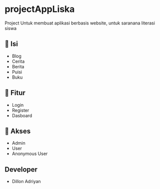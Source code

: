 # projectAppLiska
Project Untuk membuat aplikasi berbasis website, untuk saranana literasi siswa
## 🔗 Isi
- Blog
- Cerita
- Berita
- Puisi
- Buku
## 🌟 Fitur
- Login
- Register
- Dasboard
## 👤 Akses
- Admin
- User
- Anonymous User
## Developer
- Dillon Adriyan 
